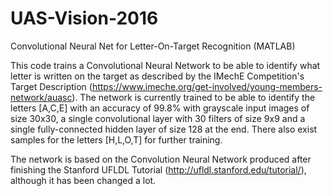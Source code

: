 # UAS-Vision-2016
Convolutional Neural Net for Letter-On-Target Recognition (MATLAB)

This code trains a Convolutional Neural Network to be able to identify what letter is written on the target as described by the IMechE Competition's Target Description (https://www.imeche.org/get-involved/young-members-network/auasc). The network is currently trained to be able to identify the letters [A,C,E] with an accuracy of 99.8% with grayscale input images of size 30x30, a single convolutional layer with 30 filters of size 9x9 and a single fully-connected hidden layer of size 128 at the end. There also exist samples for the letters [H,L,O,T] for further training.

The network is based on the Convolution Neural Network produced after finishing the Stanford UFLDL Tutorial (http://ufldl.stanford.edu/tutorial/), although it has been changed a lot.
